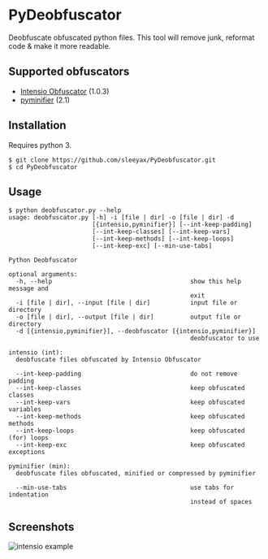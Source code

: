 # PyDeobfuscator
Deobfuscate obfuscated python files. 
This tool will remove junk, reformat code & make it more readable.

## Supported obfuscators
* [Intensio Obfuscator](https://github.com/Hnfull/Intensio-Obfuscator) (1.0.3)
* [pyminifier](https://github.com/liftoff/pyminifier) (2.1)
## Installation
Requires python 3.
```
$ git clone https://github.com/sleeyax/PyDeobfuscator.git
$ cd PyDeobfuscator
```

## Usage
```
$ python deobfuscator.py --help
usage: deobfuscator.py [-h] -i [file | dir] -o [file | dir] -d
                       [{intensio,pyminifier}] [--int-keep-padding]
                       [--int-keep-classes] [--int-keep-vars]
                       [--int-keep-methods] [--int-keep-loops]
                       [--int-keep-exc] [--min-use-tabs]

Python Deobfuscator

optional arguments:
  -h, --help                                      show this help message and
                                                  exit
  -i [file | dir], --input [file | dir]           input file or directory
  -o [file | dir], --output [file | dir]          output file or directory
  -d [{intensio,pyminifier}], --deobfuscator [{intensio,pyminifier}]
                                                  deobfuscator to use

intensio (int):
  deobfuscate files obfuscated by Intensio Obfuscator

  --int-keep-padding                              do not remove padding
  --int-keep-classes                              keep obfuscated classes
  --int-keep-vars                                 keep obfuscated variables
  --int-keep-methods                              keep obfuscated methods
  --int-keep-loops                                keep obfuscated (for) loops
  --int-keep-exc                                  keep obfuscated exceptions

pyminifier (min):
  deobfuscate files obfuscated, minified or compressed by pyminifier

  --min-use-tabs                                  use tabs for indentation
                                                  instead of spaces
```

## Screenshots
![intensio example](https://i.imgur.com/K5PysF5.png)